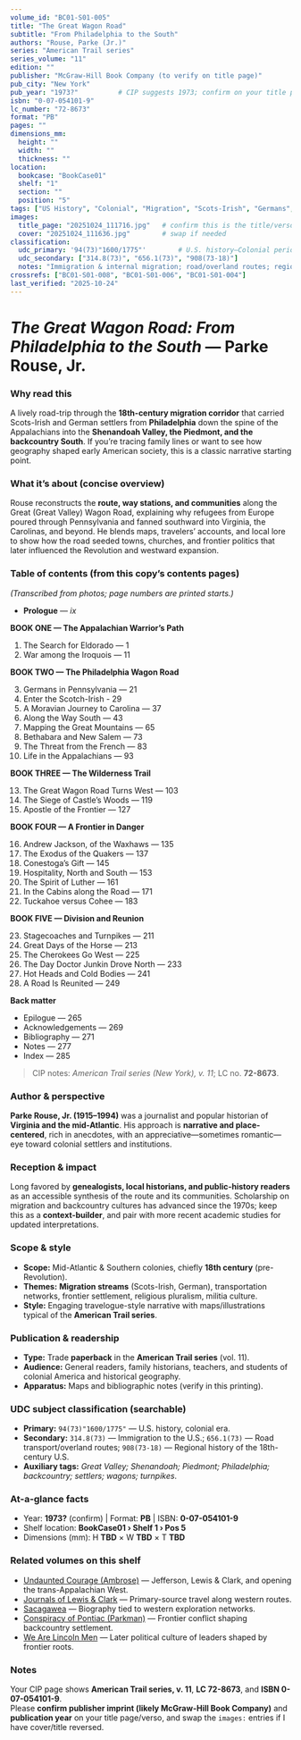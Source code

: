 ```yaml
---
volume_id: "BC01-S01-005"
title: "The Great Wagon Road"
subtitle: "From Philadelphia to the South"
authors: "Rouse, Parke (Jr.)"
series: "American Trail series"
series_volume: "11"
edition: ""
publisher: "McGraw-Hill Book Company (to verify on title page)"
pub_city: "New York"
pub_year: "1973?"          # CIP suggests 1973; confirm on your title page
isbn: "0-07-054101-9"
lc_number: "72-8673"
format: "PB"
pages: ""
dimensions_mm:
  height: ""
  width: ""
  thickness: ""
location:
  bookcase: "BookCase01"
  shelf: "1"
  section: ""
  position: "5"
tags: ["US History", "Colonial", "Migration", "Scots-Irish", "Germans", "Appalachia", "Transportation", "Frontier"]
images:
  title_page: "20251024_111716.jpg"   # confirm this is the title/verso image
  cover: "20251024_111636.jpg"        # swap if needed
classification:
  udc_primary: '94(73)"1600/1775"'        # U.S. history—Colonial period
  udc_secondary: ["314.8(73)", "656.1(73)", "908(73-18)"] 
  notes: "Immigration & internal migration; road/overland routes; regional history of the Mid-Atlantic & Southern backcountry."
crossrefs: ["BC01-S01-008", "BC01-S01-006", "BC01-S01-004"]
last_verified: "2025-10-24"
---
```


# *The Great Wagon Road: From Philadelphia to the South* — Parke Rouse, Jr.

### Why read this
A lively road-trip through the **18th-century migration corridor** that carried Scots-Irish and German settlers from **Philadelphia** down the spine of the Appalachians into the **Shenandoah Valley, the Piedmont, and the backcountry South**. If you’re tracing family lines or want to see how geography shaped early American society, this is a classic narrative starting point.

### What it’s about (concise overview)
Rouse reconstructs the **route, way stations, and communities** along the Great (Great Valley) Wagon Road, explaining why refugees from Europe poured through Pennsylvania and fanned southward into Virginia, the Carolinas, and beyond. He blends maps, travelers’ accounts, and local lore to show how the road seeded towns, churches, and frontier politics that later influenced the Revolution and westward expansion.

### Table of contents (from this copy’s contents pages)
*(Transcribed from photos; page numbers are printed starts.)*

- **Prologue** — *ix*

**BOOK ONE — The Appalachian Warrior’s Path**

1. The Search for Eldorado — 1  
2. War among the Iroquois — 11

**BOOK TWO — The Philadelphia Wagon Road**

3. Germans in Pennsylvania — 21  
4. Enter the Scotch-Irish - 29
4. A Moravian Journey to Carolina — 37  
5. Along the Way South — 43  
6. Mapping the Great Mountains — 65  
7. Bethabara and New Salem — 73  
8. The Threat from the French — 83  
9. Life in the Appalachians — 93  

**BOOK THREE — The Wilderness Trail**

13. The Great Wagon Road Turns West — 103  
14. The Siege of Castle’s Woods — 119  
15. Apostle of the Frontier — 127

**BOOK FOUR — A Frontier in Danger**

16. Andrew Jackson, of the Waxhaws — 135  
17. The Exodus of the Quakers — 137  
18. Conestoga’s Gift — 145  
19. Hospitality, North and South — 153  
20. The Spirit of Luther — 161  
21. In the Cabins along the Road — 171  
22. Tuckahoe versus Cohee — 183

**BOOK FIVE — Division and Reunion**

23. Stagecoaches and Turnpikes — 211  
24. Great Days of the Horse — 213  
25. The Cherokees Go West — 225  
26. The Day Doctor Junkin Drove North — 233  
27. Hot Heads and Cold Bodies — 241  
28. A Road Is Reunited — 249

**Back matter**

- Epilogue — 265  
- Acknowledgements — 269  
- Bibliography — 271  
- Notes — 277  
- Index — 285

> CIP notes: *American Trail series (New York), v. 11*; LC no. **72-8673**.

### Author & perspective
**Parke Rouse, Jr. (1915–1994)** was a journalist and popular historian of **Virginia and the mid-Atlantic**. His approach is **narrative and place-centered**, rich in anecdotes, with an appreciative—sometimes romantic—eye toward colonial settlers and institutions.

### Reception & impact
Long favored by **genealogists, local historians, and public-history readers** as an accessible synthesis of the route and its communities. Scholarship on migration and backcountry cultures has advanced since the 1970s; keep this as a **context-builder**, and pair with more recent academic studies for updated interpretations.

### Scope & style
- **Scope:** Mid-Atlantic & Southern colonies, chiefly **18th century** (pre-Revolution).  
- **Themes:** **Migration streams** (Scots-Irish, German), transportation networks, frontier settlement, religious pluralism, militia culture.  
- **Style:** Engaging travelogue-style narrative with maps/illustrations typical of the **American Trail series**.

### Publication & readership
- **Type:** Trade **paperback** in the **American Trail series** (vol. 11).  
- **Audience:** General readers, family historians, teachers, and students of colonial America and historical geography.  
- **Apparatus:** Maps and bibliographic notes (verify in this printing).

### UDC subject classification (searchable)
- **Primary:** `94(73)"1600/1775"` — U.S. history, colonial era.  
- **Secondary:** `314.8(73)` — Immigration to the U.S.; `656.1(73)` — Road transport/overland routes; `908(73-18)` — Regional history of the 18th-century U.S.  
- **Auxiliary tags:** *Great Valley; Shenandoah; Piedmont; Philadelphia; backcountry; settlers; wagons; turnpikes*.

### At-a-glance facts
- Year: **1973?** (confirm) | Format: **PB** | ISBN: **0-07-054101-9**  
- Shelf location: **BookCase01 › Shelf 1 › Pos 5**  
- Dimensions (mm): H **TBD** × W **TBD** × T **TBD**

### Related volumes on this shelf
- [Undaunted Courage (Ambrose)](UndauntedCourage_Ambrose.md) — Jefferson, Lewis & Clark, and opening the trans-Appalachian West.  
- [Journals of Lewis & Clark](LewisAndClarkJournals.md) — Primary-source travel along western routes.  
- [Sacagawea](Sacagawea.md) — Biography tied to western exploration networks.  
- [Conspiracy of Pontiac (Parkman)](ConspiracyOfPontiac_Parkman.md) — Frontier conflict shaping backcountry settlement.  
- [We Are Lincoln Men](WeAreLincolnMen.md) — Later political culture of leaders shaped by frontier roots.

### Notes
Your CIP page shows **American Trail series, v. 11**, **LC 72-8673**, and **ISBN 0-07-054101-9**.  
Please **confirm publisher imprint (likely McGraw-Hill Book Company)** and **publication year** on your title page/verso, and swap the `images:` entries if I have cover/title reversed.

